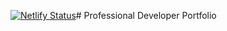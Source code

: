 [![Netlify Status](https://api.netlify.com/api/v1/badges/933652a4-6e87-4660-9780-f819d1a29620/deploy-status)](https://app.netlify.com/projects/harish14portfolio/deploys)# Professional Developer Portfolio
